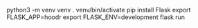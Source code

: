 python3 -m venv venv
. venv/bin/activate
pip install Flask
export FLASK_APP=hoodr
export FLASK_ENV=development
flask run